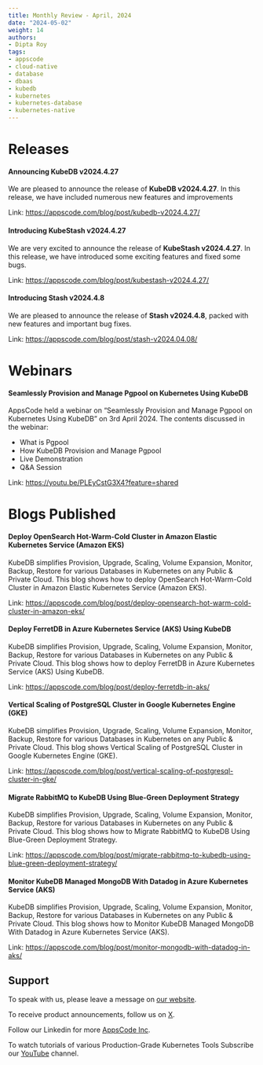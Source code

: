 ```yaml
---
title: Monthly Review - April, 2024
date: "2024-05-02"
weight: 14
authors:
- Dipta Roy
tags:
- appscode
- cloud-native
- database
- dbaas
- kubedb
- kubernetes
- kubernetes-database
- kubernetes-native
---
```


# Releases


#### Announcing KubeDB v2024.4.27

We are pleased to announce the release of **KubeDB v2024.4.27**. In this release, we have included numerous new features and improvements

Link: https://appscode.com/blog/post/kubedb-v2024.4.27/


#### Introducing KubeStash v2024.4.27

We are very excited to announce the release of **KubeStash v2024.4.27**. In this release, we have introduced some exciting features and fixed some bugs. 

Link: https://appscode.com/blog/post/kubestash-v2024.4.27/


#### Introducing Stash v2024.4.8

We are pleased to announce the release of **Stash v2024.4.8**, packed with new features and important bug fixes.

Link: https://appscode.com/blog/post/stash-v2024.04.08/



# Webinars


#### Seamlessly Provision and Manage Pgpool on Kubernetes Using KubeDB

AppsCode held a webinar on “Seamlessly Provision and Manage Pgpool on Kubernetes Using KubeDB” on 3rd April 2024. The contents discussed in the webinar:

- What is Pgpool
- How KubeDB Provision and Manage Pgpool 
- Live Demonstration
- Q&A Session

Link: https://youtu.be/PLEyCstG3X4?feature=shared


# Blogs Published


#### Deploy OpenSearch Hot-Warm-Cold Cluster in Amazon Elastic Kubernetes Service (Amazon EKS)

KubeDB simplifies Provision, Upgrade, Scaling, Volume Expansion, Monitor, Backup, Restore for various Databases in Kubernetes on any Public & Private Cloud. This blog shows how to deploy OpenSearch Hot-Warm-Cold Cluster in Amazon Elastic Kubernetes Service (Amazon EKS).

Link: https://appscode.com/blog/post/deploy-opensearch-hot-warm-cold-cluster-in-amazon-eks/


#### Deploy FerretDB in Azure Kubernetes Service (AKS) Using KubeDB

KubeDB simplifies Provision, Upgrade, Scaling, Volume Expansion, Monitor, Backup, Restore for various Databases in Kubernetes on any Public & Private Cloud. This blog shows how to deploy FerretDB in Azure Kubernetes Service (AKS) Using KubeDB.

Link: https://appscode.com/blog/post/deploy-ferretdb-in-aks/


#### Vertical Scaling of PostgreSQL Cluster in Google Kubernetes Engine (GKE)

KubeDB simplifies Provision, Upgrade, Scaling, Volume Expansion, Monitor, Backup, Restore for various Databases in Kubernetes on any Public & Private Cloud. This blog shows Vertical Scaling of PostgreSQL Cluster in Google Kubernetes Engine (GKE).

Link: https://appscode.com/blog/post/vertical-scaling-of-postgresql-cluster-in-gke/


#### Migrate RabbitMQ to KubeDB Using Blue-Green Deployment Strategy

KubeDB simplifies Provision, Upgrade, Scaling, Volume Expansion, Monitor, Backup, Restore for various Databases in Kubernetes on any Public & Private Cloud. This blog shows how to Migrate RabbitMQ to KubeDB Using Blue-Green Deployment Strategy.

Link: https://appscode.com/blog/post/migrate-rabbitmq-to-kubedb-using-blue-green-deployment-strategy/


#### Monitor KubeDB Managed MongoDB With Datadog in Azure Kubernetes Service (AKS)

KubeDB simplifies Provision, Upgrade, Scaling, Volume Expansion, Monitor, Backup, Restore for various Databases in Kubernetes on any Public & Private Cloud. This blog shows how to Monitor KubeDB Managed MongoDB With Datadog in Azure Kubernetes Service (AKS).

Link: https://appscode.com/blog/post/monitor-mongodb-with-datadog-in-aks/



## Support

To speak with us, please leave a message on [our website](https://appscode.com/contact/).

To receive product announcements, follow us on [X](https://twitter.com/AppsCodeHQ/).

Follow our Linkedin for more [AppsCode Inc](https://www.linkedin.com/company/appscode/).

To watch tutorials of various Production-Grade Kubernetes Tools Subscribe our [YouTube](https://youtube.com/@appscode) channel.
